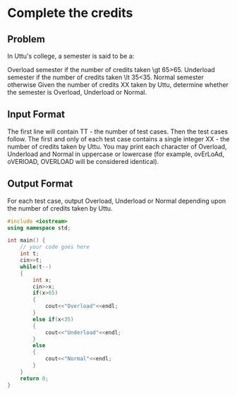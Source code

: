 # Complete the credits
## Problem
In Uttu's college, a semester is said to be a:

Overload semester if the number of credits taken \gt 65>65.
Underload semester if the number of credits taken \lt 35<35.
Normal semester otherwise
Given the number of credits XX taken by Uttu, determine whether the semester is Overload, Underload or Normal.

## Input Format
The first line will contain TT - the number of test cases. Then the test cases follow.
The first and only of each test case contains a single integer XX - the number of credits taken by Uttu.
You may print each character of Overload, Underload and Normal in uppercase or lowercase (for example, ovErLoAd, oVERlOAD, OVERLOAD will be considered identical).

## Output Format
For each test case, output Overload, Underload or Normal depending upon the number of credits taken by Uttu.
```cpp
#include <iostream>
using namespace std;

int main() {
	// your code goes here
	int t;
	cin>>t;
	while(t--)
	{
	    int x;
	    cin>>x;
	    if(x>65)
	    {
	        cout<<"Overload"<<endl;
	    }
	    else if(x<35)
	    {
	        cout<<"Underload"<<endl;
	    }
	    else
	    {
	        cout<<"Normal"<<endl;
	    }
	}
	return 0;
}
```